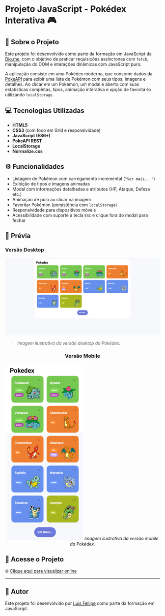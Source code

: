 # Projeto JavaScript - Pokédex Interativa 🎮

## 📌 Sobre o Projeto

Este projeto foi desenvolvido como parte da formação em JavaScript da [Dio.me](https://www.dio.me/), com o objetivo de praticar requisições assíncronas com `fetch`, manipulação do DOM e interações dinâmicas com JavaScript puro.

A aplicação consiste em uma Pokédex moderna, que consome dados da [PokeAPI](https://pokeapi.co/) para exibir uma lista de Pokémon com seus tipos, imagens e detalhes. Ao clicar em um Pokémon, um modal é aberto com suas estatísticas completas, tipos, animação interativa e opção de favoritá-lo utilizando `localStorage`.

## 💻 Tecnologias Utilizadas

- **HTML5**  
- **CSS3** (com foco em Grid e responsividade)  
- **JavaScript (ES6+)**
- **PokeAPI REST**
- **LocalStorage**
- **Normalize.css**

## ⚙️ Funcionalidades

- Listagem de Pokémon com carregamento incremental (`"Ver mais..."`)
- Exibição de tipos e imagens animadas
- Modal com informações detalhadas e atributos (HP, Ataque, Defesa etc.)
- Animação de pulo ao clicar na imagem
- Favoritar Pokémon (persistência com `localStorage`)
- Responsividade para dispositivos móveis
- Acessibilidade com suporte à tecla `ESC` e clique fora do modal para fechar

## 📸 Prévia

### Versão Desktop
![Prévia Desktop](assets/img/preview.png)  
> *Imagem ilustrativa da versão desktop da Pokédex.*

<div align="center">

### Versão Mobile  
<img src="assets/img/preview-cell.png" alt="Prévia Mobile" width="250px" />  
<em>Imagem ilustrativa da versão mobile da Pokédex.</em>

</div>

## 🔗 Acesse o Projeto

🌐 [Clique aqui para visualizar online](https://luis-fellipe.github.io/javascript-pokedex/)

---

## 🧠 Autor

Este projeto foi desenvolvido por [Luís Fellipe](https://www.linkedin.com/in/luis-fellipe-real) como parte da formação em JavaScript.
